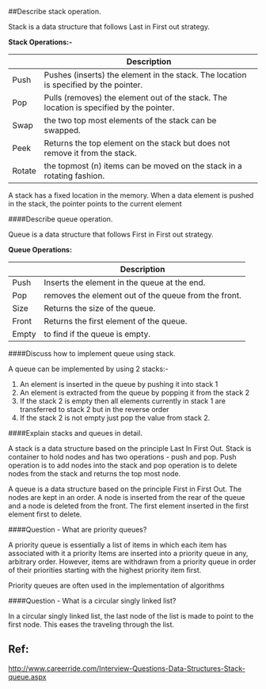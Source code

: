 ##Describe stack operation.

Stack is a data structure that follows Last in First out strategy.

**Stack Operations:-**

|  | Description |
| ---- | ---------------------------------------------|
| Push | Pushes (inserts) the element in the stack. The location is specified by the pointer.|
| Pop  | Pulls (removes) the element out of the stack. The location is specified by the pointer.|
|Swap  | the two top most elements of the stack can be swapped.|
|Peek  | Returns the top element on the stack but does not remove it from the stack.|
|Rotate| the topmost (n) items can be moved on the stack in a rotating fashion.|


A stack has a fixed location in the memory. When a data element is pushed in the stack, the pointer points to the current element

####Describe queue operation.

Queue is a data structure that follows First in First out strategy.

**Queue Operations:**

|  | Description |
| ---- | ---------------------------------------------|
| Push | Inserts the element in the queue at the end. |
| Pop  | removes the element out of the queue from the front.|
| Size | Returns the size of the queue.|
| Front| Returns the first element of the queue. |
| Empty| to find if the queue is empty.|

####Discuss how to implement queue using stack.


A queue can be implemented by using 2 stacks:-
1. An element is inserted in the queue by pushing it into stack 1
2. An element is extracted from the queue by popping it from the stack 2
3. If the stack 2 is empty then all elements currently in stack 1 are transferred to stack 2 but in the reverse order
4. If the stack 2 is not empty just pop the value from stack 2.

####Explain stacks and queues in detail.

A stack is a data structure based on the principle Last In First Out. Stack is container to hold nodes and has two operations - push and pop. Push operation is to add nodes into the stack and pop operation is to delete nodes from the stack and returns the top most node.

A queue is a data structure based on the principle First in First Out. The nodes are kept in an order. A node is inserted from the rear of the queue and a node is deleted from the front. The first element inserted in the first element first to delete.

####Question - What are priority queues?

A priority queue is essentially a list of items in which each item has associated with it a priority
Items are inserted into a priority queue in any, arbitrary order. However, items are withdrawn from a priority queue in order of their priorities starting with the highest priority item first.

Priority queues are often used in the implementation of algorithms

####Question - What is a circular singly linked list?

In a circular singly linked list, the last node of the list is made to point to the first node. This eases the traveling through the list.

## Ref:
http://www.careerride.com/Interview-Questions-Data-Structures-Stack-queue.aspx
